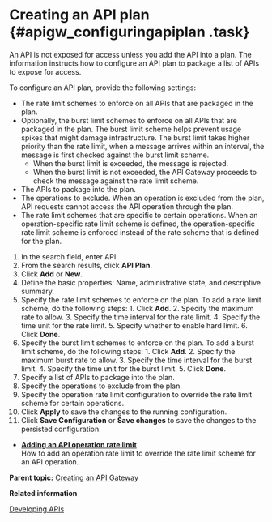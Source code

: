 # Creating an API plan {#apigw_configuringapiplan .task}

An API is not exposed for access unless you add the API into a plan. The information instructs how to configure an API plan to package a list of APIs to expose for access.

To configure an API plan, provide the following settings:

-   The rate limit schemes to enforce on all APIs that are packaged in the plan.
-   Optionally, the burst limit schemes to enforce on all APIs that are packaged in the plan. The burst limit scheme helps prevent usage spikes that might damage infrastructure. The burst limit takes higher priority than the rate limit, when a message arrives within an interval, the message is first checked against the burst limit scheme.
    -   When the burst limit is exceeded, the message is rejected.
    -   When the burst limit is not exceeded, the API Gateway proceeds to check the message against the rate limit scheme.
-   The APIs to package into the plan.
-   The operations to exclude. When an operation is excluded from the plan, API requests cannot access the API operation through the plan.
-   The rate limit schemes that are specific to certain operations. When an operation-specific rate limit scheme is defined, the operation-specific rate limit scheme is enforced instead of the rate scheme that is defined for the plan.

1.   In the search field, enter API. 
2.   From the search results, click **API Plan**. 
3.   Click **Add** or **New**. 
4.   Define the basic properties: Name, administrative state, and descriptive summary. 
5.   Specify the rate limit schemes to enforce on the plan. To add a rate limit scheme, do the following steps: 
    1.   Click **Add**. 
    2.   Specify the maximum rate to allow. 
    3.   Specify the time interval for the rate limit. 
    4.   Specify the time unit for the rate limit. 
    5.   Specify whether to enable hard limit. 
    6.   Click **Done**. 
6.   Specify the burst limit schemes to enforce on the plan. To add a burst limit scheme, do the following steps: 
    1.   Click **Add**. 
    2.   Specify the maximum burst rate to allow. 
    3.   Specify the time interval for the burst limit. 
    4.   Specify the time unit for the burst limit. 
    5.   Click **Done**. 
7.   Specify a list of APIs to package into the plan. 
8.   Specify the operations to exclude from the plan. 
9.   Specify the operation rate limit configuration to override the rate limit scheme for certain operations. 
10.  Click **Apply** to save the changes to the running configuration. 
11.  Click **Save Configuration** or **Save changes** to save the changes to the persisted configuration. 

-   **[Adding an API operation rate limit](apigw_configuringoperationratelimit.md)**  
How to add an operation rate limit to override the rate limit scheme for an API operation.

**Parent topic:** [Creating an API Gateway](apigw_configuringapigw.md)

**Related information**  


[Developing APIs](apigw_configuringapi.md)

